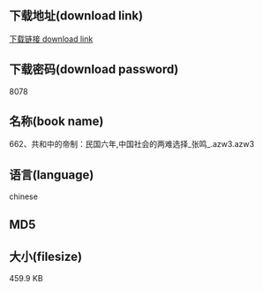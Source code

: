 ## 下载地址(download link)
[下载链接 download link](https://voluble-croquembouche-d321dc.netlify.app/?s=662%E3%80%81%E5%85%B1%E5%92%8C%E4%B8%AD%E7%9A%84%E5%B8%9D%E5%88%B6%EF%BC%9A%E6%B0%91%E5%9B%BD%E5%85%AD%E5%B9%B4%2C%E4%B8%AD%E5%9B%BD%E7%A4%BE%E4%BC%9A%E7%9A%84%E4%B8%A4%E9%9A%BE%E9%80%89%E6%8B%A9_%E5%BC%A0%E9%B8%A3_.azw3)

## 下载密码(download password)
8078

## 名称(book name)
662、共和中的帝制：民国六年,中国社会的两难选择_张鸣_.azw3.azw3

## 语言(language)
chinese

## MD5


## 大小(filesize)
459.9 KB
